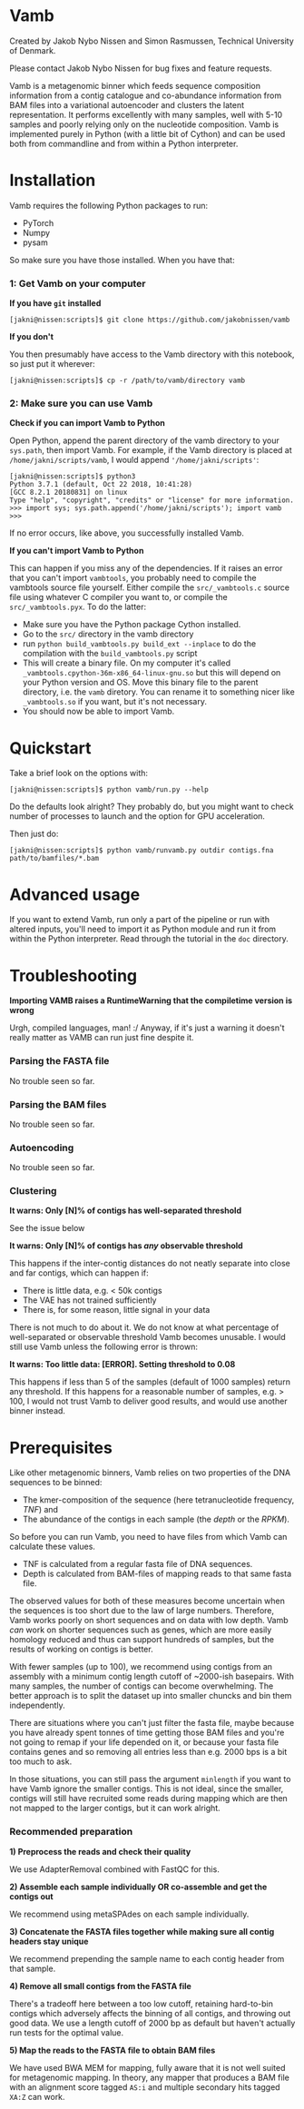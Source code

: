 # Vamb

Created by Jakob Nybo Nissen and Simon Rasmussen, Technical University of Denmark.

Please contact Jakob Nybo Nissen for bug fixes and feature requests.

Vamb is a metagenomic binner which feeds sequence composition information from a contig catalogue and co-abundance information from BAM files into a variational autoencoder and clusters the latent representation. It performs excellently with many samples, well with 5-10 samples and poorly relying only on the nucleotide composition. Vamb is implemented purely in Python (with a little bit of Cython) and can be used both from commandline and from within a Python interpreter.

# Installation

Vamb requires the following Python packages to run:

* PyTorch
* Numpy
* pysam

So make sure you have those installed. When you have that:

### 1: Get Vamb on your computer

__If you have `git` installed__

    [jakni@nissen:scripts]$ git clone https://github.com/jakobnissen/vamb

__If you don't__

You then presumably have access to the Vamb directory with this notebook, so just put it wherever:

    [jakni@nissen:scripts]$ cp -r /path/to/vamb/directory vamb

### 2: Make sure you can use Vamb

__Check if you can import Vamb to Python__

Open Python, append the parent directory of the vamb directory to your `sys.path`, then import Vamb. For example, if the Vamb directory is placed at `/home/jakni/scripts/vamb`, I would append `'/home/jakni/scripts'`:

    [jakni@nissen:scripts]$ python3
    Python 3.7.1 (default, Oct 22 2018, 10:41:28)
    [GCC 8.2.1 20180831] on linux
    Type "help", "copyright", "credits" or "license" for more information.
    >>> import sys; sys.path.append('/home/jakni/scripts'); import vamb
    >>>

If no error occurs, like above, you successfully installed Vamb.

__If you can't import Vamb to Python__

This can happen if you miss any of the dependencies. If it raises an error that you can't import `vambtools`, you probably need to compile the vambtools source file yourself. Either compile the `src/_vambtools.c` source file using whatever C compiler you want to, or compile the `src/_vambtools.pyx`. To do the latter:

* Make sure you have the Python package Cython installed.
* Go to the `src/` directory in the vamb directory
* run `python build_vambtools.py build_ext --inplace` to do the compilation with the `build_vambtools.py` script
* This will create a binary file. On my computer it's called `_vambtools.cpython-36m-x86_64-linux-gnu.so` but this will depend on your Python version and OS. Move this binary file to the parent directory, i.e. the `vamb` diretory. You can rename it to something nicer like `_vambtools.so` if you want, but it's not necessary.
* You should now be able to import Vamb.

# Quickstart

Take a brief look on the options with:

    [jakni@nissen:scripts]$ python vamb/run.py --help

Do the defaults look alright? They probably do, but you might want to check number of processes to launch and the option for GPU acceleration.

Then just do:

    [jakni@nissen:scripts]$ python vamb/runvamb.py outdir contigs.fna path/to/bamfiles/*.bam

# Advanced usage

If you want to extend Vamb, run only a part of the pipeline or run with altered inputs, you'll need to import it as Python module and run it from within the Python interpreter. Read through the tutorial in the `doc` directory.

# Troubleshooting

__Importing VAMB raises a RuntimeWarning that the compiletime version is wrong__

Urgh, compiled languages, man! :/ Anyway, if it's just a warning it doesn't really matter as VAMB can run just fine despite it.

### Parsing the FASTA file

No trouble seen so far.

### Parsing the BAM files

No trouble seen so far.

### Autoencoding

No trouble seen so far.

### Clustering

__It warns: Only [N]% of contigs has well-separated threshold__

See the issue below

__It warns: Only [N]% of contigs has *any* observable threshold__

This happens if the inter-contig distances do not neatly separate into close and far contigs, which can happen if:

* There is little data, e.g. < 50k contigs
* The VAE has not trained sufficiently
* There is, for some reason, little signal in your data

There is not much to do about it. We do not know at what percentage of well-separated or observable threshold Vamb becomes unusable. I would still use Vamb unless the following error is thrown:

__It warns: Too little data: [ERROR]. Setting threshold to 0.08__

This happens if less than 5 of the samples (default of 1000 samples) return any threshold. If this happens for a reasonable number of samples, e.g. > 100, I would not trust Vamb to deliver good results,
and would use another binner instead.


# Prerequisites

Like other metagenomic binners, Vamb relies on two properties of the DNA sequences to be binned:

* The kmer-composition of the sequence (here tetranucleotide frequency, *TNF*) and
* The abundance of the contigs in each sample (the *depth* or the *RPKM*).

So before you can run Vamb, you need to have files from which Vamb can calculate these values.

* TNF is calculated from a regular fasta file of DNA sequences.
* Depth is calculated from BAM-files of mapping reads to that same fasta file.

The observed values for both of these measures become uncertain when the sequences is too short due to the law of large numbers. Therefore, Vamb works poorly on short sequences and on data with low depth. Vamb *can* work on shorter sequences such as genes, which are more easily homology reduced and thus can support hundreds of samples, but the results of working on contigs is better.

With fewer samples (up to 100), we recommend using contigs from an assembly with a minimum contig length cutoff of ~2000-ish basepairs. With many samples, the number of contigs can become overwhelming.
The better approach is to split the dataset up into smaller chuncks and bin them independently.

There are situations where you can't just filter the fasta file, maybe because you have already spent tonnes of time getting those BAM files and you're not going to remap if your life depended on it, or because your fasta file contains genes and so removing all entries less than e.g. 2000 bps is a bit too much to ask.

In those situations, you can still pass the argument `minlength` if you want to have Vamb ignore the smaller contigs. This is not ideal, since the smaller, contigs will still have recruited some reads during mapping which are then not mapped to the larger contigs, but it can work alright.

### Recommended preparation

__1) Preprocess the reads and check their quality__

We use AdapterRemoval combined with FastQC for this.

__2) Assemble each sample individually OR co-assemble and get the contigs out__

We recommend using metaSPAdes on each sample individually.

__3) Concatenate the FASTA files together while making sure all contig headers stay unique__

We recommend prepending the sample name to each contig header from that sample.

__4) Remove all small contigs from the FASTA file__

There's a tradeoff here between a too low cutoff, retaining hard-to-bin contigs which adversely affects the binning of all contigs, and throwing out good data. We use a length cutoff of 2000 bp as default but haven't actually run tests for the optimal value.

__5) Map the reads to the FASTA file to obtain BAM files__

We have used BWA MEM for mapping, fully aware that it is not well suited for metagenomic mapping. In theory, any mapper that produces a BAM file with an alignment score tagged `AS:i` and multiple secondary hits tagged `XA:Z` can work.
